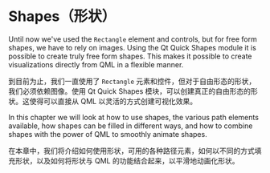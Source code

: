 # Shapes（形状）

Until now we've used the ``Rectangle`` element and controls, but for free form shapes, we have to rely on images. Using the Qt Quick Shapes module it is possible to create truly free form shapes. This makes it possible to create visualizations directly from QML in a flexible manner.

到目前为止，我们一直使用了 ``Rectangle`` 元素和控件，但对于自由形态的形状，我们必须依赖图像。使用 Qt Quick Shapes 模块，可以创建真正的自由形态的形状。这使得可以直接从 QML 以灵活的方式创建可视化效果。


In this chapter we will look at how to use shapes, the various path elements available, how shapes can be filled in different ways, and how to combine shapes with the power of QML to smoothly animate shapes.

在本章中，我们将介绍如何使用形状，可用的各种路径元素，如何以不同的方式填充形状，以及如何将形状与 QML 的功能结合起来，以平滑地动画化形状。

